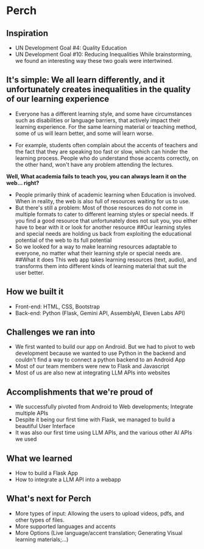 # **Perch**

## **Inspiration**
- UN Development Goal #4: Quality Education
- UN Development Goal #10: Reducing Inequalities
While brainstorming, we found an interesting way these two goals were intertwined.

## It's simple: We all learn differently, and it unfortunately creates inequalities in the quality of our learning experience
- Everyone has a different learning style, and some have circumstances such as disabilities or language barriers, that actively impact their learning experience. For the same learning material or teaching method, some of us will learn better, and some will learn worse.

- For example, students often complain about the accents of teachers and the fact that they are speaking too fast or slow, which can hinder the learning process. People who do understand those accents correctly, on the other hand, won't have any problem attending the lectures.

**Well, What academia fails to teach you, you can always learn it on the web... right?**

- People primarily think of academic learning when Education is involved. When in reality, the web is also full of resources waiting for us to use.
- But there's still a problem: Most of those resources do not come in multiple formats to cater to different learning styles or special needs. If you find a good resource that unfortunately does not suit you, you either have to bear with it or look for another resource
##Our learning styles and special needs are holding us back from exploiting the educational potential of the web to its full potential
- So we looked for a way to make learning resources adaptable to everyone, 
no matter what their learning style or special needs are.
##What it does
This web app takes learning resources (text, audio), and transforms them into different kinds of learning material that suit the user better.

## **How we built it**
- Front-end: HTML, CSS, Bootstrap
- Back-end: Python (Flask, Gemini API, AssemblyAI, Eleven Labs API)

## **Challenges we ran into**
- We first wanted to build our app on Android. But we had to pivot to web development because we wanted to use Python in the backend and couldn't find a way to connect a python backend to an Android App
- Most of our team members were new to Flask and Javascript
- Most of us are also new at integrating LLM APIs into websites

## **Accomplishments that we're proud of**
- We successfully pivoted from Android to Web developments;
Integrate multiple APIs
- Despite it being our first time with Flask, we managed to build a beautiful User Interface
- It was also our first time using LLM APIs, and the various other AI APIs we used

## **What we learned**
- How to build a Flask App
- How to integrate a LLM API into a webapp

## **What's next for Perch**
- More types of input: Allowing the users to upload videos, pdfs, and other types of files.
- More supported languages and accents
- More Options (Live language/accent translation; Generating Visual learning materials;...)
